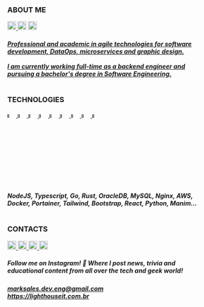 <!-- <div align="right">
  <img width="40%" src="https://user-images.githubusercontent.com/95272518/184052198-e686b58e-f865-416b-969f-0b1b58118841.svg">
</div> -->
<h3>ABOUT ME</h3>
<div align="left">
  <sub>
    <a href="https://drive.google.com/u/0/uc?id=1l8d5X9o_KHNy6ev_dZzjcRdkJFKUHrYZ&export=download">
    <img height="20px" src="https://img.shields.io/badge/Download CV-%236633cc?&color=003140&style=flat">
    </a>
    <img height="20px" src="https://hits.seeyoufarm.com/api/count/incr/badge.svg?url=https%3A%2F%2Fgithub.com%2Fmarkleysales&count_bg=%23003140&title_bg=%23003140&icon=myspace.svg&icon_color=%23FFFFFF&title=Profile+Views&edge_flat=false">
    <a href="https://gitlab.com/marksales">
      <img height="20px" src="https://img.shields.io/badge/GitLab-%236633?style=flat&logo=GitLab&color=003140">
    </a>
  </sub>
</div>
<div align="left">
  <h5>
    <a href="https://github.com/markleysales">
      Professional and academic in agile technologies for software
      <br>
      development, DataOps, microservices and graphic design.
    </a>
    <br>
    <br>
    <a href="https://github.com/markleysales">
      I am currently working full-time as a backend engineer and
      <br>
      pursuing a bachelor's degree in Software Engineering.
    </a>
    <br>
    <br>
  </h5>
</div>

<div>
  <h3>TECHNOLOGIES</H3>
  <div>
    <a href="">
      <img width="4%" src="https://user-images.githubusercontent.com/95272518/181870792-5074acf6-eb82-438b-b42d-0a9554e4559b.svg">
    </a>
    <a href="">
      <img width="4%" height="" src="https://user-images.githubusercontent.com/95272518/181870857-fc78f4c7-d95d-4815-9000-4abb1abb80ca.svg">
    </a>
    <a href="">
      <img width="4%" height="" src="https://user-images.githubusercontent.com/95272518/181871040-7ddaeff2-3cb7-4e05-b76a-8a4c0e7987a4.svg">
    </a>
    <a href="">
      <img width="4%" height="" src="https://user-images.githubusercontent.com/95272518/182047970-ce440e51-35fc-4429-b478-1cb74250d5bb.svg">
    </a>
    <a href="">
      <img width="4%" height="" src="https://user-images.githubusercontent.com/95272518/182047981-c0db628b-d7a2-455d-9227-487cbc2f433e.svg">
    </a>
    <a href="">
      <img width="4%" height="" src="https://user-images.githubusercontent.com/95272518/181870988-257a4c94-cdcd-4ae6-a639-ad41b41ff424.svg">
    </a>
    <a href="">
      <img width="4%" height="" src="https://user-images.githubusercontent.com/95272518/181870911-d3b48c48-7d72-4958-b9e8-174d48cd6914.svg">
    </a>
    <a href="">
      <img width="4%" height="" src="https://user-images.githubusercontent.com/95272518/181870930-f2438178-19a0-49cd-a82f-830bdd6d1f9a.svg">
    </a>
    <a href="">
      <img width="4%" height="" src="https://user-images.githubusercontent.com/95272518/182048307-3be83a33-94ce-41be-afea-29a0030ca834.svg">
    </a>
  </div>
  <h5>
    NodeJS, Typescript, Go, Rust, OracleDB, MySQL, Nginx, AWS,
    <br>
    Docker, Portainer, Tailwind, Bootstrap, React, Python, Manim...
    <br>
    <br>
  </h5>
</div>

<h3>CONTACTS</h3>
<div id="social-medias">
  <a href="https://www.instagram.com/mark_sales.it">
    <img height="20px" src="https://img.shields.io/badge/Instagram-%bebebecc?style=flat&logo=Instagram&logoColor=white&color=003140">
  </a>
  <a href="https://www.linkedin.com/in/markley-sales">
    <img height="20px" src="https://img.shields.io/badge/LinkedIn-%236633?style=flat&logo=LinkedIn&logoColor=white&color=003140">
  </a>
  <a href="https://www.behance.net/markleysales">
    <img height="20px" src="https://img.shields.io/badge/Behance-%bebebecc?style=flat&logo=Behance&logoColor=white&color=003140">
  </>
  <a href="https://api.whatsapp.com/send?phone=5591983367707&text=Hello%20Markley!%20I%20visited%20your%20profile%20on%20GitHub%20and%20would%20like%20to%20talk%20about%20it.">
    <img height="20px" src="https://img.shields.io/badge/Whatsapp-%236633cc?&logo=Whatsapp&logoColor=white&color=003140&style=flat">
  </a>
</div>
<div>
  <h5>
    Follow me on Instagram! 🔔 Where I post news, trivia and
    <br>
    educational content from all over the tech and geek world! 
  </h5>
</div>
<div>
  <h5><a href="mailto:marksales.dev.eng@gmail.com">
    marksales.dev.eng@gmail.com
  <br>
  <a href="https://lighthouseit.com.br/">
    https://lighthouseit.com.br
  </a></h5>
</div>
